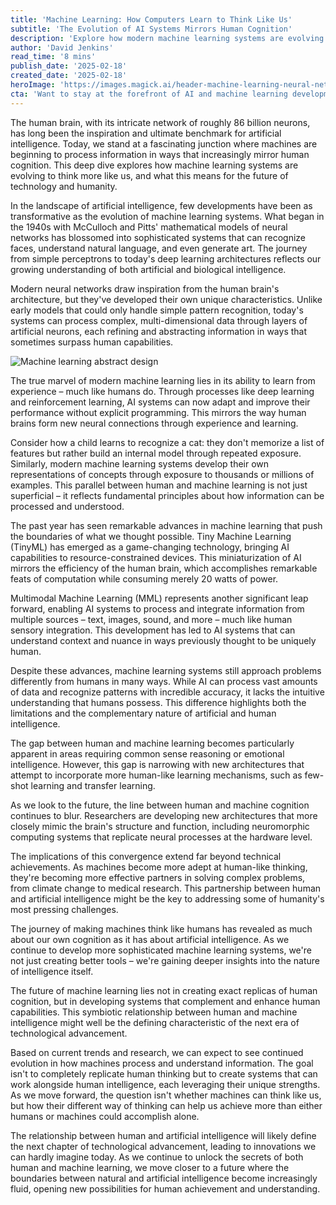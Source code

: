 ```yaml
---
title: 'Machine Learning: How Computers Learn to Think Like Us'
subtitle: 'The Evolution of AI Systems Mirrors Human Cognition'
description: 'Explore how modern machine learning systems are evolving to process information in ways that mirror human cognition, from neural networks to multimodal learning. Discover the fascinating parallels between artificial and biological intelligence, and what this means for the future of technology and humanity.'
author: 'David Jenkins'
read_time: '8 mins'
publish_date: '2025-02-18'
created_date: '2025-02-18'
heroImage: 'https://images.magick.ai/header-machine-learning-neural-networks.jpg'
cta: 'Want to stay at the forefront of AI and machine learning developments? Follow us on LinkedIn for daily insights into how technology is reshaping our world.'
---
```


The human brain, with its intricate network of roughly 86 billion neurons, has long been the inspiration and ultimate benchmark for artificial intelligence. Today, we stand at a fascinating junction where machines are beginning to process information in ways that increasingly mirror human cognition. This deep dive explores how machine learning systems are evolving to think more like us, and what this means for the future of technology and humanity.

In the landscape of artificial intelligence, few developments have been as transformative as the evolution of machine learning systems. What began in the 1940s with McCulloch and Pitts' mathematical models of neural networks has blossomed into sophisticated systems that can recognize faces, understand natural language, and even generate art. The journey from simple perceptrons to today's deep learning architectures reflects our growing understanding of both artificial and biological intelligence.

Modern neural networks draw inspiration from the human brain's architecture, but they've developed their own unique characteristics. Unlike early models that could only handle simple pattern recognition, today's systems can process complex, multi-dimensional data through layers of artificial neurons, each refining and abstracting information in ways that sometimes surpass human capabilities.

![Machine learning abstract design](https://i.magick.ai/PIXE/machine-learning-abstract.webp)

The true marvel of modern machine learning lies in its ability to learn from experience – much like humans do. Through processes like deep learning and reinforcement learning, AI systems can now adapt and improve their performance without explicit programming. This mirrors the way human brains form new neural connections through experience and learning.

Consider how a child learns to recognize a cat: they don't memorize a list of features but rather build an internal model through repeated exposure. Similarly, modern machine learning systems develop their own representations of concepts through exposure to thousands or millions of examples. This parallel between human and machine learning is not just superficial – it reflects fundamental principles about how information can be processed and understood.

The past year has seen remarkable advances in machine learning that push the boundaries of what we thought possible. Tiny Machine Learning (TinyML) has emerged as a game-changing technology, bringing AI capabilities to resource-constrained devices. This miniaturization of AI mirrors the efficiency of the human brain, which accomplishes remarkable feats of computation while consuming merely 20 watts of power.

Multimodal Machine Learning (MML) represents another significant leap forward, enabling AI systems to process and integrate information from multiple sources – text, images, sound, and more – much like human sensory integration. This development has led to AI systems that can understand context and nuance in ways previously thought to be uniquely human.

Despite these advances, machine learning systems still approach problems differently from humans in many ways. While AI can process vast amounts of data and recognize patterns with incredible accuracy, it lacks the intuitive understanding that humans possess. This difference highlights both the limitations and the complementary nature of artificial and human intelligence.

The gap between human and machine learning becomes particularly apparent in areas requiring common sense reasoning or emotional intelligence. However, this gap is narrowing with new architectures that attempt to incorporate more human-like learning mechanisms, such as few-shot learning and transfer learning.

As we look to the future, the line between human and machine cognition continues to blur. Researchers are developing new architectures that more closely mimic the brain's structure and function, including neuromorphic computing systems that replicate neural processes at the hardware level.

The implications of this convergence extend far beyond technical achievements. As machines become more adept at human-like thinking, they're becoming more effective partners in solving complex problems, from climate change to medical research. This partnership between human and artificial intelligence might be the key to addressing some of humanity's most pressing challenges.

The journey of making machines think like humans has revealed as much about our own cognition as it has about artificial intelligence. As we continue to develop more sophisticated machine learning systems, we're not just creating better tools – we're gaining deeper insights into the nature of intelligence itself.

The future of machine learning lies not in creating exact replicas of human cognition, but in developing systems that complement and enhance human capabilities. This symbiotic relationship between human and machine intelligence might well be the defining characteristic of the next era of technological advancement.

Based on current trends and research, we can expect to see continued evolution in how machines process and understand information. The goal isn't to completely replicate human thinking but to create systems that can work alongside human intelligence, each leveraging their unique strengths. As we move forward, the question isn't whether machines can think like us, but how their different way of thinking can help us achieve more than either humans or machines could accomplish alone.

The relationship between human and artificial intelligence will likely define the next chapter of technological advancement, leading to innovations we can hardly imagine today. As we continue to unlock the secrets of both human and machine learning, we move closer to a future where the boundaries between natural and artificial intelligence become increasingly fluid, opening new possibilities for human achievement and understanding.